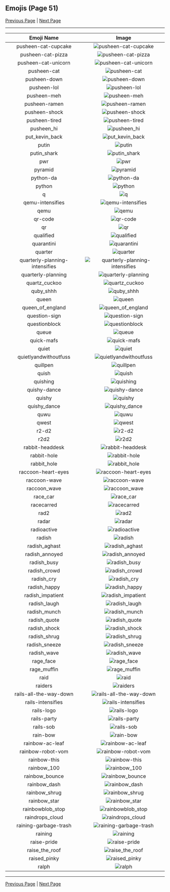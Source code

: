 
## Emojis (Page 51)

[Previous Page](/docs/rc/page-p-0050.md)
  | [Next Page](/docs/rc/page-r-0052.md)

<hr />

|Emoji Name|Image|
| :-: | :-: |
|pusheen-cat-cupcake| ![pusheen-cat-cupcake](/emojis/rc/pusheen-cat-cupcake.gif)|
|pusheen-cat-pizza| ![pusheen-cat-pizza](/emojis/rc/pusheen-cat-pizza.gif)|
|pusheen-cat-unicorn| ![pusheen-cat-unicorn](/emojis/rc/pusheen-cat-unicorn.gif)|
|pusheen-cat| ![pusheen-cat](/emojis/rc/pusheen-cat.png)|
|pusheen-down| ![pusheen-down](/emojis/rc/pusheen-down.png)|
|pusheen-lol| ![pusheen-lol](/emojis/rc/pusheen-lol.png)|
|pusheen-meh| ![pusheen-meh](/emojis/rc/pusheen-meh.png)|
|pusheen-ramen| ![pusheen-ramen](/emojis/rc/pusheen-ramen.gif)|
|pusheen-shock| ![pusheen-shock](/emojis/rc/pusheen-shock.png)|
|pusheen-tired| ![pusheen-tired](/emojis/rc/pusheen-tired.png)|
|pusheen_hi| ![pusheen_hi](/emojis/rc/pusheen_hi.gif)|
|put_kevin_back| ![put_kevin_back](/emojis/rc/put_kevin_back.png)|
|putin| ![putin](/emojis/rc/putin.png)|
|putin_shark| ![putin_shark](/emojis/rc/putin_shark.jpg)|
|pwr| ![pwr](/emojis/rc/pwr.png)|
|pyramid| ![pyramid](/emojis/rc/pyramid.gif)|
|python-da| ![python-da](/emojis/rc/python-da.png)|
|python| ![python](/emojis/rc/python.png)|
|q| ![q](/emojis/rc/q.jpg)|
|qemu-intensifies| ![qemu-intensifies](/emojis/rc/qemu-intensifies.gif)|
|qemu| ![qemu](/emojis/rc/qemu.png)|
|qr-code| ![qr-code](/emojis/rc/qr-code.png)|
|qr| ![qr](/emojis/rc/qr.png)|
|qualified| ![qualified](/emojis/rc/qualified.png)|
|quarantini| ![quarantini](/emojis/rc/quarantini.jpg)|
|quarter| ![quarter](/emojis/rc/quarter.jpg)|
|quarterly-planning-intensifies| ![quarterly-planning-intensifies](/emojis/rc/quarterly-planning-intensifies.gif)|
|quarterly-planning| ![quarterly-planning](/emojis/rc/quarterly-planning.jpg)|
|quartz_cuckoo| ![quartz_cuckoo](/emojis/rc/quartz_cuckoo.jpg)|
|quby_shhh| ![quby_shhh](/emojis/rc/quby_shhh.png)|
|queen| ![queen](/emojis/rc/queen.png)|
|queen_of_england| ![queen_of_england](/emojis/rc/queen_of_england.jpg)|
|question-sign| ![question-sign](/emojis/rc/question-sign.gif)|
|questionblock| ![questionblock](/emojis/rc/questionblock.gif)|
|queue| ![queue](/emojis/rc/queue.png)|
|quick-mafs| ![quick-mafs](/emojis/rc/quick-mafs.jpg)|
|quiet| ![quiet](/emojis/rc/quiet.gif)|
|quietlyandwithoutfuss| ![quietlyandwithoutfuss](/emojis/rc/quietlyandwithoutfuss.png)|
|quillpen| ![quillpen](/emojis/rc/quillpen.png)|
|quish| ![quish](/emojis/rc/quish.png)|
|quishing| ![quishing](/emojis/rc/quishing.png)|
|quishy-dance| ![quishy-dance](/emojis/rc/quishy-dance.gif)|
|quishy| ![quishy](/emojis/rc/quishy.jpg)|
|quishy_dance| ![quishy_dance](/emojis/rc/quishy_dance.gif)|
|quwu| ![quwu](/emojis/rc/quwu.png)|
|qwest| ![qwest](/emojis/rc/qwest.png)|
|r2-d2| ![r2-d2](/emojis/rc/r2-d2.png)|
|r2d2| ![r2d2](/emojis/rc/r2d2.png)|
|rabbit-headdesk| ![rabbit-headdesk](/emojis/rc/rabbit-headdesk.gif)|
|rabbit-hole| ![rabbit-hole](/emojis/rc/rabbit-hole.jpg)|
|rabbit_hole| ![rabbit_hole](/emojis/rc/rabbit_hole.png)|
|raccoon-heart-eyes| ![raccoon-heart-eyes](/emojis/rc/raccoon-heart-eyes.png)|
|raccoon-wave| ![raccoon-wave](/emojis/rc/raccoon-wave.gif)|
|raccoon_wave| ![raccoon_wave](/emojis/rc/raccoon_wave.jpg)|
|race_car| ![race_car](/emojis/rc/race_car.gif)|
|racecarred| ![racecarred](/emojis/rc/racecarred.png)|
|rad2| ![rad2](/emojis/rc/rad2.png)|
|radar| ![radar](/emojis/rc/radar.gif)|
|radioactive| ![radioactive](/emojis/rc/radioactive.jpg)|
|radish| ![radish](/emojis/rc/radish.png)|
|radish_aghast| ![radish_aghast](/emojis/rc/radish_aghast.gif)|
|radish_annoyed| ![radish_annoyed](/emojis/rc/radish_annoyed.gif)|
|radish_busy| ![radish_busy](/emojis/rc/radish_busy.gif)|
|radish_crowd| ![radish_crowd](/emojis/rc/radish_crowd.gif)|
|radish_cry| ![radish_cry](/emojis/rc/radish_cry.gif)|
|radish_happy| ![radish_happy](/emojis/rc/radish_happy.gif)|
|radish_impatient| ![radish_impatient](/emojis/rc/radish_impatient.gif)|
|radish_laugh| ![radish_laugh](/emojis/rc/radish_laugh.gif)|
|radish_munch| ![radish_munch](/emojis/rc/radish_munch.gif)|
|radish_quote| ![radish_quote](/emojis/rc/radish_quote.gif)|
|radish_shock| ![radish_shock](/emojis/rc/radish_shock.gif)|
|radish_shrug| ![radish_shrug](/emojis/rc/radish_shrug.gif)|
|radish_sneeze| ![radish_sneeze](/emojis/rc/radish_sneeze.gif)|
|radish_wave| ![radish_wave](/emojis/rc/radish_wave.gif)|
|rage_face| ![rage_face](/emojis/rc/rage_face.png)|
|rage_muffin| ![rage_muffin](/emojis/rc/rage_muffin.gif)|
|raid| ![raid](/emojis/rc/raid.png)|
|raiders| ![raiders](/emojis/rc/raiders.png)|
|rails-all-the-way-down| ![rails-all-the-way-down](/emojis/rc/rails-all-the-way-down.gif)|
|rails-intensifies| ![rails-intensifies](/emojis/rc/rails-intensifies.gif)|
|rails-logo| ![rails-logo](/emojis/rc/rails-logo.png)|
|rails-party| ![rails-party](/emojis/rc/rails-party.gif)|
|rails-sob| ![rails-sob](/emojis/rc/rails-sob.png)|
|rain-bow| ![rain-bow](/emojis/rc/rain-bow.png)|
|rainbow-ac-leaf| ![rainbow-ac-leaf](/emojis/rc/rainbow-ac-leaf.png)|
|rainbow-robot-vom| ![rainbow-robot-vom](/emojis/rc/rainbow-robot-vom.png)|
|rainbow-this| ![rainbow-this](/emojis/rc/rainbow-this.gif)|
|rainbow_100| ![rainbow_100](/emojis/rc/rainbow_100.gif)|
|rainbow_bounce| ![rainbow_bounce](/emojis/rc/rainbow_bounce.gif)|
|rainbow_dash| ![rainbow_dash](/emojis/rc/rainbow_dash.png)|
|rainbow_shrug| ![rainbow_shrug](/emojis/rc/rainbow_shrug.gif)|
|rainbow_star| ![rainbow_star](/emojis/rc/rainbow_star.png)|
|rainbowblob_stop| ![rainbowblob_stop](/emojis/rc/rainbowblob_stop.gif)|
|raindrops_cloud| ![raindrops_cloud](/emojis/rc/raindrops_cloud.gif)|
|raining-garbage-trash| ![raining-garbage-trash](/emojis/rc/raining-garbage-trash.png)|
|raining| ![raining](/emojis/rc/raining.gif)|
|raise-pride| ![raise-pride](/emojis/rc/raise-pride.png)|
|raise_the_roof| ![raise_the_roof](/emojis/rc/raise_the_roof.gif)|
|raised_pinky| ![raised_pinky](/emojis/rc/raised_pinky.png)|
|ralph| ![ralph](/emojis/rc/ralph.png)|

<hr/>

[Previous Page](/docs/rc/page-p-0050.md)
  | [Next Page](/docs/rc/page-r-0052.md)